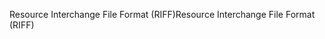 <span data-ttu-id="96c04-101">Resource Interchange File Format (RIFF)</span><span class="sxs-lookup"><span data-stu-id="96c04-101">Resource Interchange File Format (RIFF)</span></span>